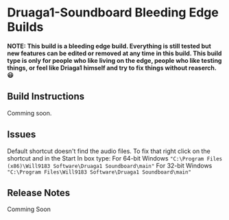 # Druaga1-Soundboard Bleeding Edge Builds
__NOTE: This build is a bleeding edge build. Everything is still tested but new features can be edited or removed at any time in this build. This build type is only for people who like living on the edge, people who like testing things, or feel like Driaga1 himself and try to fix things without reaserch. :smiley:__

## Build Instructions
Comming soon.

## Issues
Default shortcut doesn't find the audio files. To fix that right click on the shortcut and in the Start In box type:
For 64-bit Windows `"C:\Program Files (x86)\Will9183 Software\Druaga1 Soundboard\main"`
For 32-bit Windows `"C:\Program Files\Will9183 Software\Druaga1 Soundboard\main"`

## Release Notes
Comming Soon
